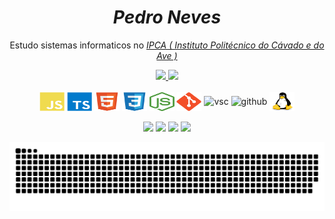 <div>
  <h1 align="center"><i>Pedro Neves</i></h1>
  <p align="center">Estudo sistemas informaticos no  <a href="https://ipca.pt/"><i>IPCA ( Instituto Politécnico do Cávado e do Ave )</i></a> 
</div>

<div align="center">
  <a href="https://github.com/PedroNeves21141">
    <img height="150em" src="https://github-readme-stats.vercel.app/api?username=PedroNeves21141&count_private=true&include_all_commits=true&show_icons=true&theme=dracula&hide_border=false&show_owner=true"/>
    <img height="150em" src="https://github-readme-stats.vercel.app/api/top-langs/?username=PedroNeves21141&theme=dracula&hide_border=false&&layout=compact"/>
  </a>
</div>

<div align="center" valign="top"><br>
  <img align="center" alt="Js" height="30" width="40" src="https://raw.githubusercontent.com/devicons/devicon/master/icons/javascript/javascript-plain.svg">
  <img align="center" alt="Js" height="30" width="40" src="https://raw.githubusercontent.com/devicons/devicon/master/icons/typescript/typescript-plain.svg">
  <img align="center" alt="HTML" height="30" width="40" src="https://raw.githubusercontent.com/devicons/devicon/master/icons/html5/html5-original.svg">
  <img align="center" alt="CSS" height="30" width="40" src="https://raw.githubusercontent.com/devicons/devicon/master/icons/css3/css3-original.svg">
  <img align="center" alt="nodejs" height="30" width="40" src="https://github.com/PedroNeves21141/Trabalho/blob/master/nodejs-seeklogo.com.svg">
  <img align="center" alt="git" height="30" width="40" src="https://raw.githubusercontent.com/devicons/devicon/master/icons/git/git-original.svg">
  <img align="center" alt="vsc" height="35" width="35" src="https://upload.wikimedia.org/wikipedia/commons/9/9a/Visual_Studio_Code_1.35_icon.svg">
  <img align="center" alt="github" height="35" width="35" src="https://upload.wikimedia.org/wikipedia/commons/9/91/Octicons-mark-github.svg">
  <img align="center" alt="linux" height="30" width="40" src="https://raw.githubusercontent.com/devicons/devicon/master/icons/linux/linux-original.svg">
</div><br>
<div align="center">
  <a href="https://steamcommunity.com/id/itszappt/" target="_blank"><img src="https://img.shields.io/badge/-Steam-%23333?style=for-the-badge&logo=steam&logoColor=white" target="_blank"></a>
  <a href="https://www.instagram.com/pedro.neves.19/" target="_blank"><img src="https://img.shields.io/badge/-Instagram-%23E4405F?style=for-the-badge&logo=instagram&logoColor=white" target="_blank"></a>
  <a href="https://www.facebook.com/pedro.neves.731/" target="_blank"><img src="https://img.shields.io/badge/Facebook-1877F2?style=for-the-badge&logo=facebook&logoColor=white" target="_blank"></a> 
  <a href="mailto:pedronevesgpsi1720@gmail.com"><img src="https://img.shields.io/badge/-Gmail-%23333?style=for-the-badge&logo=gmail&logoColor=white" target="_blank"></a>
</div>
<div align="center">
  
  ![github contribution grid snake animation](https://raw.githubusercontent.com/james58899/james58899/snk/github-snake.svg)
  
</div>
